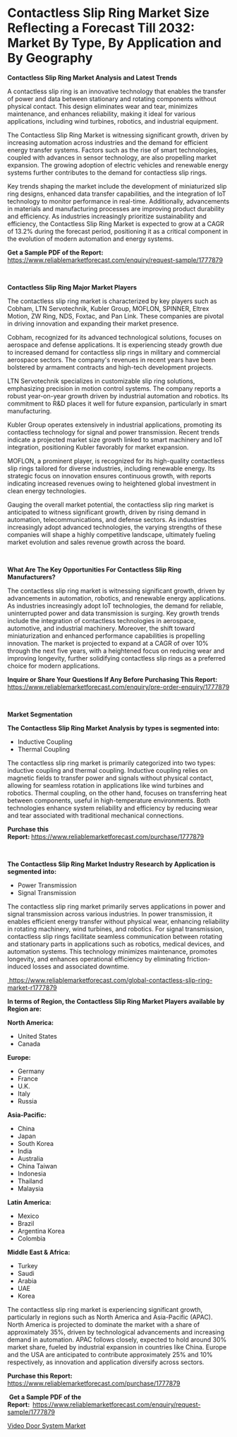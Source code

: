 <p><h1>Contactless Slip Ring Market Size Reflecting a Forecast Till 2032: Market By Type, By Application and By Geography</h1></p><p><strong>Contactless Slip Ring Market Analysis and Latest Trends</strong></p>
<p><p>A contactless slip ring is an innovative technology that enables the transfer of power and data between stationary and rotating components without physical contact. This design eliminates wear and tear, minimizes maintenance, and enhances reliability, making it ideal for various applications, including wind turbines, robotics, and industrial equipment.</p><p>The Contactless Slip Ring Market is witnessing significant growth, driven by increasing automation across industries and the demand for efficient energy transfer systems. Factors such as the rise of smart technologies, coupled with advances in sensor technology, are also propelling market expansion. The growing adoption of electric vehicles and renewable energy systems further contributes to the demand for contactless slip rings.</p><p>Key trends shaping the market include the development of miniaturized slip ring designs, enhanced data transfer capabilities, and the integration of IoT technology to monitor performance in real-time. Additionally, advancements in materials and manufacturing processes are improving product durability and efficiency. As industries increasingly prioritize sustainability and efficiency, the Contactless Slip Ring Market is expected to grow at a CAGR of 13.2% during the forecast period, positioning it as a critical component in the evolution of modern automation and energy systems.</p></p>
<p><strong>Get a Sample PDF of the Report:&nbsp;</strong> <a href="https://www.reliablemarketforecast.com/enquiry/request-sample/1777879?utm_campaign=2011&utm_medium=2&utm_source=Github&utm_content=ia&utm_term=18022025&utm_id=contactless-slip-ring">https://www.reliablemarketforecast.com/enquiry/request-sample/1777879</a></p>
<p>&nbsp;</p>
<p><strong>Contactless Slip Ring Major Market Players</strong></p>
<p><p>The contactless slip ring market is characterized by key players such as Cobham, LTN Servotechnik, Kubler Group, MOFLON, SPINNER, Eltrex Motion, ZW Ring, NDS, Foxtac, and Pan Link. These companies are pivotal in driving innovation and expanding their market presence.</p><p>Cobham, recognized for its advanced technological solutions, focuses on aerospace and defense applications. It is experiencing steady growth due to increased demand for contactless slip rings in military and commercial aerospace sectors. The company's revenues in recent years have been bolstered by armament contracts and high-tech development projects.</p><p>LTN Servotechnik specializes in customizable slip ring solutions, emphasizing precision in motion control systems. The company reports a robust year-on-year growth driven by industrial automation and robotics. Its commitment to R&D places it well for future expansion, particularly in smart manufacturing.</p><p>Kubler Group operates extensively in industrial applications, promoting its contactless technology for signal and power transmission. Recent trends indicate a projected market size growth linked to smart machinery and IoT integration, positioning Kubler favorably for market expansion.</p><p>MOFLON, a prominent player, is recognized for its high-quality contactless slip rings tailored for diverse industries, including renewable energy. Its strategic focus on innovation ensures continuous growth, with reports indicating increased revenues owing to heightened global investment in clean energy technologies.</p><p>Gauging the overall market potential, the contactless slip ring market is anticipated to witness significant growth, driven by rising demand in automation, telecommunications, and defense sectors. As industries increasingly adopt advanced technologies, the varying strengths of these companies will shape a highly competitive landscape, ultimately fueling market evolution and sales revenue growth across the board.</p></p>
<p>&nbsp;</p>
<p><strong>What Are The Key Opportunities For Contactless Slip Ring Manufacturers?</strong></p>
<p><p>The contactless slip ring market is witnessing significant growth, driven by advancements in automation, robotics, and renewable energy applications. As industries increasingly adopt IoT technologies, the demand for reliable, uninterrupted power and data transmission is surging. Key growth trends include the integration of contactless technologies in aerospace, automotive, and industrial machinery. Moreover, the shift toward miniaturization and enhanced performance capabilities is propelling innovation. The market is projected to expand at a CAGR of over 10% through the next five years, with a heightened focus on reducing wear and improving longevity, further solidifying contactless slip rings as a preferred choice for modern applications.</p></p>
<p><strong>Inquire or Share Your Questions If Any Before Purchasing This Report:</strong> <a href="https://www.reliablemarketforecast.com/enquiry/pre-order-enquiry/1777879?utm_campaign=2011&utm_medium=2&utm_source=Github&utm_content=ia&utm_term=18022025&utm_id=contactless-slip-ring">https://www.reliablemarketforecast.com/enquiry/pre-order-enquiry/1777879</a></p>
<p>&nbsp;</p>
<p><strong>Market Segmentation</strong></p>
<p><strong>The Contactless Slip Ring Market Analysis by types is segmented into:</strong></p>
<p><ul><li>Inductive Coupling</li><li>Thermal Coupling</li></ul></p>
<p><p>The contactless slip ring market is primarily categorized into two types: inductive coupling and thermal coupling. Inductive coupling relies on magnetic fields to transfer power and signals without physical contact, allowing for seamless rotation in applications like wind turbines and robotics. Thermal coupling, on the other hand, focuses on transferring heat between components, useful in high-temperature environments. Both technologies enhance system reliability and efficiency by reducing wear and tear associated with traditional mechanical connections.</p></p>
<p><strong>Purchase this Report:&nbsp;</strong><a href="https://www.reliablemarketforecast.com/purchase/1777879?utm_campaign=2011&utm_medium=2&utm_source=Github&utm_content=ia&utm_term=18022025&utm_id=contactless-slip-ring">https://www.reliablemarketforecast.com/purchase/1777879</a></p>
<p>&nbsp;</p>
<p><strong>The Contactless Slip Ring Market Industry Research by Application is segmented into:</strong></p>
<p><ul><li>Power Transmission</li><li>Signal Transmission</li></ul></p>
<p><p>The contactless slip ring market primarily serves applications in power and signal transmission across various industries. In power transmission, it enables efficient energy transfer without physical wear, enhancing reliability in rotating machinery, wind turbines, and robotics. For signal transmission, contactless slip rings facilitate seamless communication between rotating and stationary parts in applications such as robotics, medical devices, and automation systems. This technology minimizes maintenance, promotes longevity, and enhances operational efficiency by eliminating friction-induced losses and associated downtime.</p></p>
<p><a href="https://www.reliablemarketforecast.com/global-contactless-slip-ring-market-r1777879?utm_campaign=2011&utm_medium=2&utm_source=Github&utm_content=ia&utm_term=18022025&utm_id=contactless-slip-ring">&nbsp;https://www.reliablemarketforecast.com/global-contactless-slip-ring-market-r1777879</a></p>
<p><strong>In terms of Region, the Contactless Slip Ring Market Players available by Region are:</strong></p>
<p>
    <p> <strong> North America: </strong>
        <ul>
            <li>United States</li>
            <li>Canada</li>
        </ul>
        </p> 
    <p> <strong> Europe: </strong>
        <ul>
            <li>Germany</li>
            <li>France</li>
            <li>U.K.</li>
            <li>Italy</li>
            <li>Russia</li>
        </ul>
        </p> 
    <p> <strong> Asia-Pacific: </strong>
        <ul>
            <li>China</li>
            <li>Japan</li>
            <li>South Korea</li>
            <li>India</li>
            <li>Australia</li>
            <li>China Taiwan</li>
            <li>Indonesia</li>
            <li>Thailand</li>
            <li>Malaysia</li>
        </ul>
        </p> 
    <p> <strong> Latin America: </strong>
        <ul>
            <li>Mexico</li>
            <li>Brazil</li>
            <li>Argentina Korea</li>
            <li>Colombia</li>
        </ul>
        </p> 
    <p> <strong> Middle East & Africa: </strong>
        <ul>
            <li>Turkey</li>
            <li>Saudi</li>
            <li>Arabia</li>
            <li>UAE</li>
            <li>Korea</li>
        </ul>
    </p>
    </p>
<p><p>The contactless slip ring market is experiencing significant growth, particularly in regions such as North America and Asia-Pacific (APAC). North America is projected to dominate the market with a share of approximately 35%, driven by technological advancements and increasing demand in automation. APAC follows closely, expected to hold around 30% market share, fueled by industrial expansion in countries like China. Europe and the USA are anticipated to contribute approximately 25% and 10% respectively, as innovation and application diversify across sectors.</p></p>
<p><strong>Purchase this Report: </strong><a href="https://www.reliablemarketforecast.com/purchase/1777879?utm_campaign=2011&utm_medium=2&utm_source=Github&utm_content=ia&utm_term=18022025&utm_id=contactless-slip-ring">https://www.reliablemarketforecast.com/purchase/1777879</a></p>
<p>&nbsp;<strong>Get a Sample PDF of the Report:&nbsp;&nbsp;</strong><a href="https://www.reliablemarketforecast.com/enquiry/request-sample/1777879?utm_campaign=2011&utm_medium=2&utm_source=Github&utm_content=ia&utm_term=18022025&utm_id=contactless-slip-ring">https://www.reliablemarketforecast.com/enquiry/request-sample/1777879</a></p>
<p><strong></strong></p>
<p><p><a href="https://github.com/ChiragRp1/Market-Research-Report-List-7/blob/main/video-door-system-market.md?utm_campaign=2011&utm_medium=2&utm_source=Github&utm_content=ia&utm_term=18022025&utm_id=contactless-slip-ring">Video Door System Market</a></p></p>